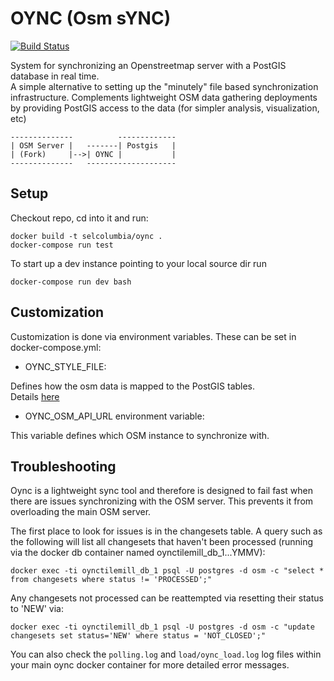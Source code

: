 # OYNC (Osm sYNC)

[![Build Status](https://travis-ci.org/SEL-Columbia/oync.svg?branch=master)](https://travis-ci.org/SEL-Columbia/oync)

System for synchronizing an Openstreetmap server with a PostGIS database in real time.  
A simple alternative to setting up the "minutely" file based synchronization infrastructure.
Complements lightweight OSM data gathering deployments by providing PostGIS access to the data (for simpler analysis, visualization, etc)

    --------------          -------------
    | OSM Server |   -------| Postgis   |
    | (Fork)     |-->| OYNC |           |
    --------------   --------------------

## Setup

Checkout repo, cd into it and run:

```
docker build -t selcolumbia/oync .
docker-compose run test
```

To start up a dev instance pointing to your local source dir run
```
docker-compose run dev bash
```

## Customization

Customization is done via environment variables.  These can be set in docker-compose.yml:

- OYNC_STYLE_FILE:  

Defines how the osm data is mapped to the PostGIS tables.  
Details [here](http://wiki.openstreetmap.org/wiki/Osm2pgsql#Import_style)

- OYNC_OSM_API_URL environment variable:

This variable defines which OSM instance to synchronize with.

## Troubleshooting

Oync is a lightweight sync tool and therefore is designed to fail fast when there are issues synchronizing with the OSM server.
This prevents it from overloading the main OSM server.

The first place to look for issues is in the changesets table. A query such as the following will list all changesets that haven't been processed
(running via the docker db container named oynctilemill_db_1...YMMV):  

```
docker exec -ti oynctilemill_db_1 psql -U postgres -d osm -c "select * from changesets where status != 'PROCESSED';"
```

Any changesets not processed can be reattempted via resetting their status to 'NEW' via:  

```
docker exec -ti oynctilemill_db_1 psql -U postgres -d osm -c "update changesets set status='NEW' where status = 'NOT_CLOSED';"
```

You can also check the ```polling.log``` and ```load/oync_load.log``` log files within your main oync docker container for more detailed error messages.
